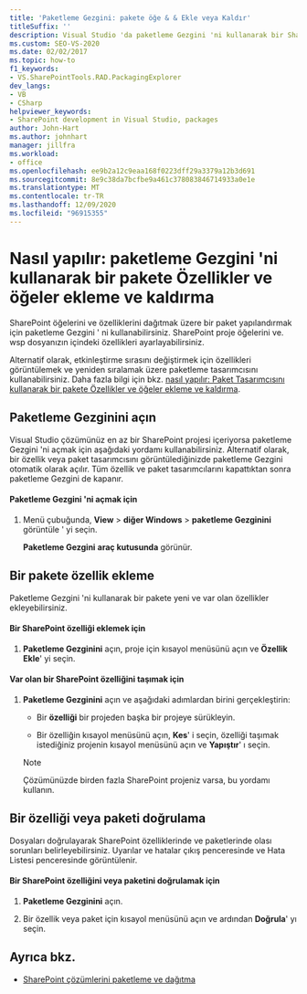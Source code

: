 ```yaml
---
title: 'Paketleme Gezgini: pakete öğe & & Ekle veya Kaldır'
titleSuffix: ''
description: Visual Studio 'da paketleme Gezgini 'ni kullanarak bir SharePoint paketine Özellikler ve öğeler ekleyin ve kaldırın.
ms.custom: SEO-VS-2020
ms.date: 02/02/2017
ms.topic: how-to
f1_keywords:
- VS.SharePointTools.RAD.PackagingExplorer
dev_langs:
- VB
- CSharp
helpviewer_keywords:
- SharePoint development in Visual Studio, packages
author: John-Hart
ms.author: johnhart
manager: jillfra
ms.workload:
- office
ms.openlocfilehash: ee9b2a12c9eaa168f0223dff29a3379a12b3d691
ms.sourcegitcommit: 8e9c38da7bcfbe9a461c378083846714933a0e1e
ms.translationtype: MT
ms.contentlocale: tr-TR
ms.lasthandoff: 12/09/2020
ms.locfileid: "96915355"
---
```

# <a name="how-to-add-and-remove-features-and-items-to-a-package-by-using-the-packaging-explorer"></a>Nasıl yapılır: paketleme Gezgini 'ni kullanarak bir pakete Özellikler ve öğeler ekleme ve kaldırma
  SharePoint öğelerini ve özelliklerini dağıtmak üzere bir paket yapılandırmak için paketleme Gezgini ' ni kullanabilirsiniz. SharePoint proje öğelerini ve. wsp dosyanızın içindeki özellikleri ayarlayabilirsiniz.

 Alternatif olarak, etkinleştirme sırasını değiştirmek için özellikleri görüntülemek ve yeniden sıralamak üzere paketleme tasarımcısını kullanabilirsiniz. Daha fazla bilgi için bkz. [nasıl yapılır: Paket Tasarımcısını kullanarak bir pakete Özellikler ve öğeler ekleme ve kaldırma](../sharepoint/how-to-add-and-remove-features-and-items-to-a-package-by-using-the-package-designer.md).

## <a name="open-the-packaging-explorer"></a>Paketleme Gezginini açın
 Visual Studio çözümünüz en az bir SharePoint projesi içeriyorsa paketleme Gezgini 'ni açmak için aşağıdaki yordamı kullanabilirsiniz. Alternatif olarak, bir özellik veya paket tasarımcısını görüntülediğinizde paketleme Gezgini otomatik olarak açılır. Tüm özellik ve paket tasarımcılarını kapattıktan sonra paketleme Gezgini de kapanır.

#### <a name="to-open-the-packaging-explorer"></a>Paketleme Gezgini 'ni açmak için

1. Menü çubuğunda, **View**  >  **diğer Windows**  >  **paketleme Gezginini** görüntüle ' yi seçin.

     **Paketleme Gezgini** **araç kutusunda** görünür.

## <a name="adding-a-feature-to-a-package"></a>Bir pakete özellik ekleme
 Paketleme Gezgini 'ni kullanarak bir pakete yeni ve var olan özellikler ekleyebilirsiniz.

#### <a name="to-add-a-sharepoint-feature"></a>Bir SharePoint özelliği eklemek için

1. **Paketleme Gezginini** açın, proje için kısayol menüsünü açın ve **Özellik Ekle**' yi seçin.

#### <a name="to-move-an-existing-sharepoint-feature"></a>Var olan bir SharePoint özelliğini taşımak için

1. **Paketleme Gezginini** açın ve aşağıdaki adımlardan birini gerçekleştirin:

    - Bir **özelliği** bir projeden başka bir projeye sürükleyin.

    - Bir özelliğin kısayol menüsünü açın, **Kes**' i seçin, özelliği taşımak istediğiniz projenin kısayol menüsünü açın ve **Yapıştır**' ı seçin.

    > [!NOTE]
    > Çözümünüzde birden fazla SharePoint projeniz varsa, bu yordamı kullanın.

## <a name="validate-a-feature-or-package"></a>Bir özelliği veya paketi doğrulama
 Dosyaları doğrulayarak SharePoint özelliklerinde ve paketlerinde olası sorunları belirleyebilirsiniz. Uyarılar ve hatalar çıkış penceresinde ve Hata Listesi penceresinde görüntülenir.

#### <a name="to-validate-a-sharepoint-feature-or-package"></a>Bir SharePoint özelliğini veya paketini doğrulamak için

1. **Paketleme Gezginini** açın.

2. Bir özellik veya paket için kısayol menüsünü açın ve ardından **Doğrula**' yı seçin.

## <a name="see-also"></a>Ayrıca bkz.
- [SharePoint çözümlerini paketleme ve dağıtma](../sharepoint/packaging-and-deploying-sharepoint-solutions.md)
